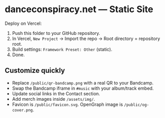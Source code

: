 # danceconspiracy.net — Static Site

Deploy on Vercel:

1. Push this folder to your GitHub repository.
2. In Vercel, `New Project` → Import the repo → Root directory = repository root.
3. Build settings: `Framework Preset: Other` (static).
4. Done.

## Customize quickly
- Replace `/public/qr-bandcamp.png` with a real QR to your Bandcamp.
- Swap the Bandcamp iframe in `#music` with your album/track embed.
- Update social links in the Contact section.
- Add merch images inside `/assets/img/`.
- Favicon is `/public/favicon.svg`. OpenGraph image is `/public/og-cover.png`.
